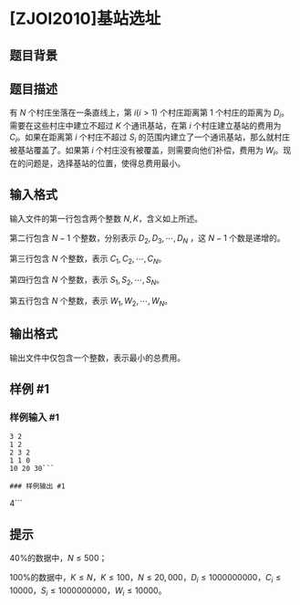 # [ZJOI2010]基站选址

## 题目背景



## 题目描述

有 $N$ 个村庄坐落在一条直线上，第 $i(i>1)$ 个村庄距离第 $1$ 个村庄的距离为 $D_i$。需要在这些村庄中建立不超过 $K$ 个通讯基站，在第 $i$ 个村庄建立基站的费用为 $C_i$。如果在距离第 $i$ 个村庄不超过 $S_i$ 的范围内建立了一个通讯基站，那么就村庄被基站覆盖了。如果第 $i$ 个村庄没有被覆盖，则需要向他们补偿，费用为 $W_i$。现在的问题是，选择基站的位置，使得总费用最小。


## 输入格式

输入文件的第一行包含两个整数 $N,K$，含义如上所述。

第二行包含 $N-1$ 个整数，分别表示 $D_2,D_3,\cdots,D_N$ ，这 $N-1$ 个数是递增的。

第三行包含 $N$ 个整数，表示 $C_1,C_2,\cdots,C_N$。

第四行包含 $N$ 个整数，表示 $S_1,S_2,\cdots,S_N$。

第五行包含 $N$ 个整数，表示 $W_1,W_2,\cdots,W_N$。


## 输出格式

输出文件中仅包含一个整数，表示最小的总费用。


## 样例 #1

### 样例输入 #1
```
3 2
1 2
2 3 2
1 1 0
10 20 30```

### 样例输出 #1

```
4```

## 提示

40%的数据中，$N \leq 500$；

100%的数据中，$K\leq N$，$K\leq 100$，$N\leq 20,000$，$D_i \leq 1000000000$，$C_i\leq 10000$，$S_i \leq1000000000$，$W_i \leq 10000$。

